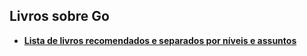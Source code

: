 ## Livros sobre Go

* **[Lista de livros recomendados e separados por níveis e assuntos](https://github.com/dariubs/GoBooks)**
